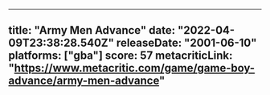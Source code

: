 
---
title: "Army Men Advance"
date: "2022-04-09T23:38:28.540Z"
releaseDate: "2001-06-10"
platforms: ["gba"]
score: 57
metacriticLink: "https://www.metacritic.com/game/game-boy-advance/army-men-advance"
---
